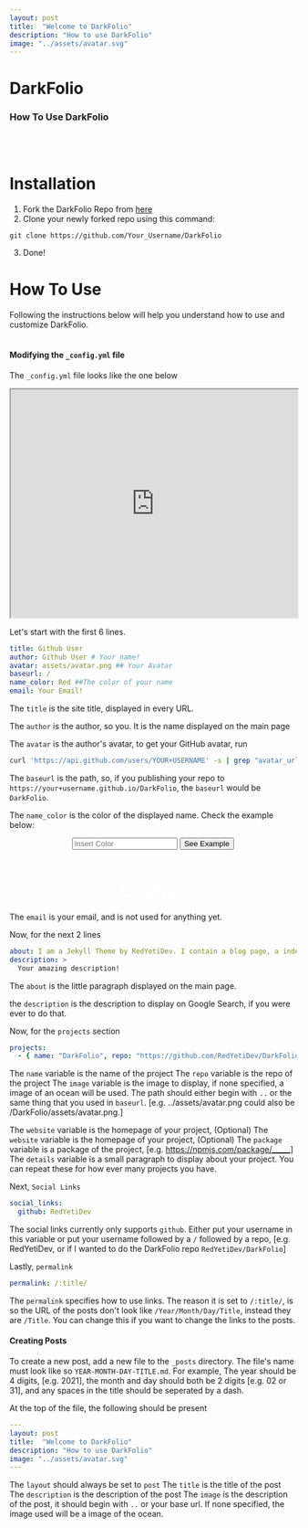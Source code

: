 ```yaml
---
layout: post
title:  "Welcome to DarkFolio"
description: "How to use DarkFolio"
image: "../assets/avatar.svg"
---
```


# DarkFolio
### How To Use DarkFolio
<br><br>
# Installation
1. Fork the DarkFolio Repo from [here](https://github.com/redyetidev/DarkFolio)
2. Clone your newly forked repo using this command:
```
git clone https://github.com/Your_Username/DarkFolio
```
3. Done!

# How To Use
Following the instructions below will help you understand how to use and customize DarkFolio.
<br><br>
#### Modifying the `_config.yml` file
The `_config.yml` file looks like the one below
<iframe src="https://redyetidev.github.io/embedCode/sourcecode/index.html?url=https://raw.githubusercontent.com/RedYetiDev/DarkFolio/main/_config.yml&numbers=true" width="100%" height="400"></iframe>

Let's start with the first 6 lines.
```yaml
title: Github User
author: Github User # Your name!
avatar: assets/avatar.png ## Your Avatar
baseurl: /
name_color: Red ##The color of your name
email: Your Email!
```
The `title` is the site title, displayed in every URL.

The `author` is the author, so you. It is the name displayed on the main page

The `avatar` is the author's avatar, to get your GitHub avatar, run
```bash
curl 'https://api.github.com/users/YOUR+USERNAME' -s | grep "avatar_url" | sed 's/"avatar_url": "//' | sed 's/",//'
```

The `baseurl` is the path, so, if you publishing your repo to `https://your+username.github.io/DarkFolio`, the `baseurl` would be `DarkFolio`.

The `name_color` is the color of the displayed name.
Check the example below:

<div id="emc_container" style="width: 100%; text-align: center">
  <input id="emc_color" placeholder="Insert Color">
  <button style="btn btn-dark" onclick="emc()">See Example</button>
  <br>
  <br>
  <div style="width: 100%" class="bg-dark d-flex flex-column justify-content-center align-items-center">
      <h1 style="color: white" id="emc_header">Example</h1>
  </div>
  <script>
  function emc() {
    $('#emc_header').text("")
    var $all_msg = $('#emc_header');
    var $wordList = "Hello 👋, I am DarkFolio".split("");
    $wordList[6] = "👋"
    delete $wordList[7]
    $.each($wordList, function(idx, elem) {
      //create a span for the letter and set opacity to 0
      if (idx > 14) {
        var newEL = $("<span/>").text(elem).css({
          opacity: 0,
          color: $("#emc_color").val()
        });
      } else {
        var newEL = $("<span/>").text(elem).css({
          opacity: 0,
        });
      }
      //append it to the welcome message
      newEL.appendTo($all_msg);
      //set the delay on the animation for this element
      newEL.delay(idx * 33);
      //animate the opacity back to full 1
      newEL.animate({
        opacity: 1
      }, 500);
    });
  }
  </script>
</div>

The `email` is your email, and is not used for anything yet.

Now, for the next 2 lines
```yaml
about: I am a Jekyll Theme by RedYetiDev. I contain a blog page, a index page, and a project page.
description: >
  Your amazing description!
```

The `about` is the little paragraph displayed on the main page.

the `description` is the description to display on Google Search, if you were ever to do that.

Now, for the `projects` section
```yaml
projects:
  - { name: "DarkFolio", repo: "https://github.com/RedYetiDev/DarkFolio", image: "../assets/DarkFolio.svg", website: "https://redyetidev.github.io/DarkFolio", package:"", details: I am a Jekyll Theme by RedYetiDev. I contain a blog page, a index page, and a project page." }
```
The `name` variable is the name of the project
The `repo` variable is the repo of the project
The `image` variable is the image to display, if none specified, a image of an ocean will be used. The path should either begin with `..` or the same thing that you used in `baseurl`. [e.g. ../assets/avatar.png could also be /DarkFolio/assets/avatar.png.]

The `website` variable is the homepage of your project, (Optional)
The `website` variable is the homepage of your project, (Optional)
The `package` variable is a package of the project, [e.g. https://npmjs.com/package/_____]
The `details` variable is a small paragraph to display about your project.
You can repeat these for how ever many projects you have.


Next, `Social Links`

```yaml
social_links:
  github: RedYetiDev
```
The social links currently only supports `github`. Either put your username in this variable or put your username followed by a `/` followed by a repo, [e.g. RedYetiDev, or if I wanted to do the DarkFolio repo `RedYetiDev/DarkFolio`]

Lastly, `permalink`
```yaml
permalink: /:title/
```
The `permalink` specifies how to use links. The reason it is set to `/:title/`, is so the URL of the posts don't look like `/Year/Month/Day/Title`, instead they are `/Title`.
You can change this if you want to change the links to the posts.

#### Creating Posts
To create a new post, add a new file to the `_posts` directory.
The file's name must look like so `YEAR-MONTH-DAY-TITLE.md`.
For example, The year should be 4 digits, [e.g. 2021], the month and day should both be 2 digits [e.g. 02 or 31], and any spaces in the title should be seperated by a dash.

At the top of the file, the following should be present
```yaml
---
layout: post
title:  "Welcome to DarkFolio"
description: "How to use DarkFolio"
image: "../assets/avatar.svg"
---
```
The `layout` should always be set to `post`
The `title` is the title of the post
The `description` is the description of the post
The `image` is the description of the post, it should begin with `..` or your base url. If none specified, the image used will be a image of the ocean.
